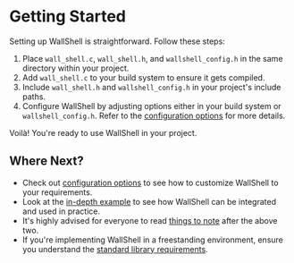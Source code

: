 # Getting Started

Setting up WallShell is straightforward. Follow these steps:

1. Place `wall_shell.c`, `wall_shell.h`, and `wallshell_config.h` in the same directory within your project.
2. Add `wall_shell.c` to your build system to ensure it gets compiled.
3. Include `wall_shell.h` and `wallshell_config.h` in your project's include paths.
4. Configure WallShell by adjusting options either in your build system or `wallshell_config.h`. Refer to the [configuration options](options.md) for more details.

Voilà! You're ready to use WallShell in your project.

## Where Next?

- Check out [configuration options](options.md) to see how to customize WallShell to your requirements.
- Look at the [in-depth example](../main.c) to see how WallShell can be integrated and used in practice.
- It's highly advised for everyone to read [things to note](things_to_note.md) after the above two.
- If you're implementing WallShell in a freestanding environment, ensure you understand the [standard library requirements](standard.md).
